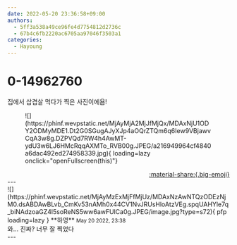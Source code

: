 ```yaml
---
date: 2022-05-20 23:36:58+09:00
authors:
  - 5ff3a538a49ce96fe4d7754812d2736c
  - 67b4c6fb2220ac6705aa97046f3503a1
categories:
  - Hayoung
---
```


# 0-14962760

<div class="post-container" markdown="1">
<div class="content-container md-sidebar__scrollwrap" markdown="1">

집에서 삽겹살 먹다가 찍은 사진이에욤!
<figure markdown="1">
![](https://phinf.wevpstatic.net/MjAyMjA2MjJfMjQx/MDAxNjU1ODY2ODMyMDE1.Dt2G0SGugAJyXJp4aOQrZTQm6q6Iew9VBjawvCqA3w8g.DZPVQd7RW4h4AwMT-ydU3w6LJ6HMcRqqAXMTo_RVB00g.JPEG/a216949964cf4840a6dac492ed274958339.jpg){ loading=lazy onclick="openFullscreen(this)"}
</figure>


</div>
</div>

<div style="text-align: right;" markdown="1">
<a href="https://weverse.io/fromis9/fanpost/0-14962760" style="text-align: right;">:material-share:{.big-emoji}</a>
</div>
---

<div class="comments-container md-sidebar__scrollwrap" markdown="1">
<div class="comment" markdown="1">
<div class='id-container' markdown="1">
![](https://phinf.wevpstatic.net/MjAyMzExMjFfMjUz/MDAxNzAwNTQzODEzNjM0.dsABDAwBLvb_CmKv53nAMh0x44CV1NvJRUsHloAtzVEg.spqUAHYle7q_biNAdzoaGZ4l5soReNS5ww6awFUlCa0g.JPEG/image.jpg?type=s72){ pfp loading=lazy }
**<span class="artist">하영</span>** <small>May 20 2022, 23:38</small><br>
</div>
<div class='comment-body' markdown="1">
와... 진짜? 너무 잘 찍었다
</div>
</div>
</div>
---
